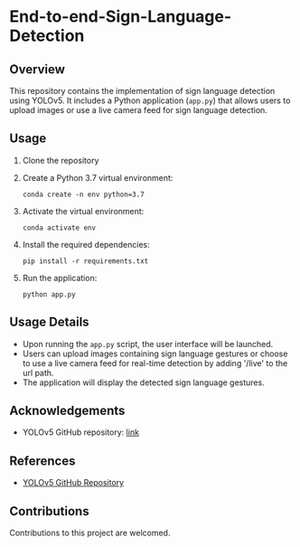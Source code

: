 # End-to-end-Sign-Language-Detection

## Overview
This repository contains the implementation of sign language detection using YOLOv5. It includes a Python application (`app.py`) that allows users to upload images or use a live camera feed for sign language detection.

## Usage
1. Clone the repository
   
2. Create a Python 3.7 virtual environment:
   ```
   conda create -n env python=3.7
   ```
3. Activate the virtual environment:
   ```
   conda activate env
   ```
4. Install the required dependencies:
   ```
   pip install -r requirements.txt
   ```
5. Run the application:
   ```
   python app.py
   ```

## Usage Details
- Upon running the `app.py` script, the user interface will be launched.
- Users can upload images containing sign language gestures or choose to use a live camera feed for real-time detection  by adding '/live' to the url path.
- The application will display the detected sign language gestures.


## Acknowledgements
- YOLOv5 GitHub repository: [link](https://github.com/ultralytics/yolov5)

## References

- [YOLOv5 GitHub Repository](https://github.com/ultralytics/yolov5)

## Contributions
Contributions to this project are welcomed.
